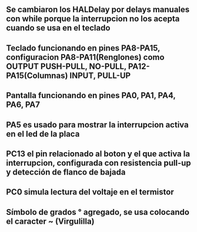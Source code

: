 
## Se cambiaron los HALDelay por delays manuales con while porque la interrupcion no los acepta cuando se usa en el teclado

## Teclado funcionando en pines PA8-PA15, configuracion PA8-PA11(Renglones) como OUTPUT PUSH-PULL, NO-PULL, PA12-PA15(Columnas) INPUT, PULL-UP

## Pantalla funcionando en pines PA0, PA1, PA4, PA6, PA7

## PA5 es usado para mostrar la interrupcion activa en el led de la placa

## PC13 el pin relacionado al boton y el que activa la interrupcion, configurada con resistencia pull-up y detección de flanco de bajada

## PC0 simula lectura del voltaje en el termistor

## Símbolo de grados ° agregado, se usa colocando el caracter ~ (Virgulilla)


